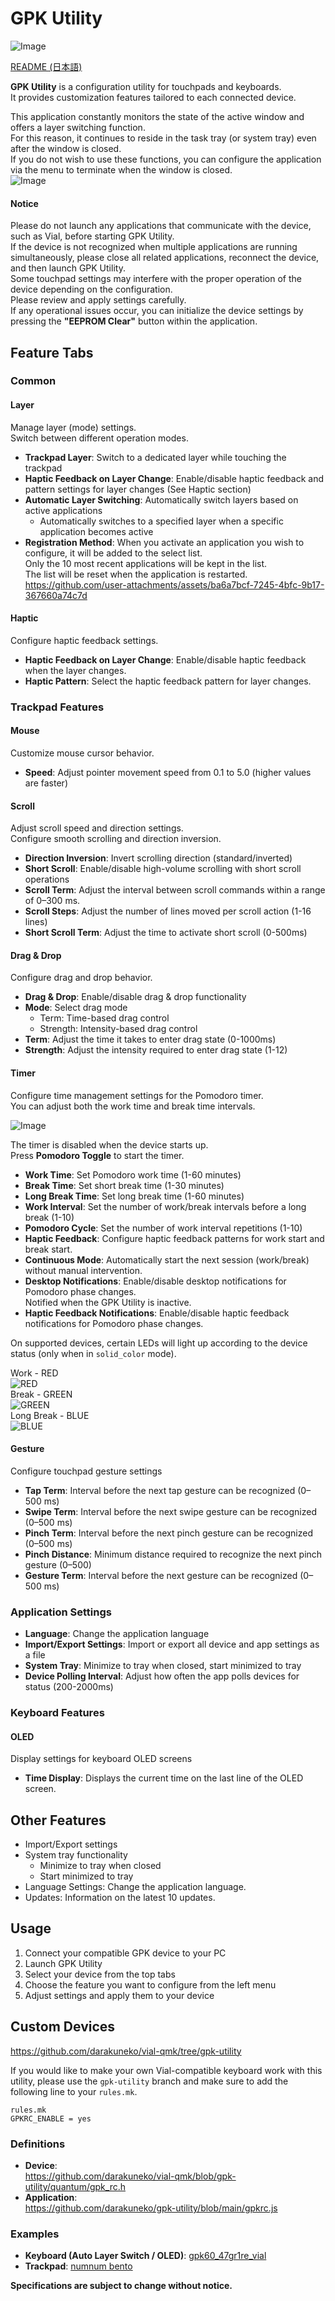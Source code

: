 # GPK Utility
![Image](https://github.com/user-attachments/assets/706d0026-5f85-492e-bf3a-8cf3270cd40f)

[README (日本語)](./README.ja.md)

**GPK Utility** is a configuration utility for touchpads and keyboards.<br>
It provides customization features tailored to each connected device.<br>

This application constantly monitors the state of the active window and offers a layer switching function. <br>
For this reason, it continues to reside in the task tray (or system tray) even after the window is closed.<br>
If you do not wish to use these functions, you can configure the application via the menu to terminate when the window is closed.<br>
![Image](https://github.com/user-attachments/assets/b9a13791-89b5-4eea-942b-cd967c2d444d)

#### Notice
Please do not launch any applications that communicate with the device, such as Vial, before starting GPK Utility.  
If the device is not recognized when multiple applications are running simultaneously, please close all related applications, reconnect the device, and then launch GPK Utility.  
Some touchpad settings may interfere with the proper operation of the device depending on the configuration.<br>
Please review and apply settings carefully. <br>
If any operational issues occur, you can initialize the device settings by pressing the **"EEPROM Clear"** button within the application.<br>


## Feature Tabs

### Common

#### Layer
Manage layer (mode) settings.<br>Switch between different operation modes.

- **Trackpad Layer**: Switch to a dedicated layer while touching the trackpad
- **Haptic Feedback on Layer Change**: Enable/disable haptic feedback and pattern settings for layer changes (See Haptic section)
- **Automatic Layer Switching**: Automatically switch layers based on active applications
  - Automatically switches to a specified layer when a specific application becomes active
- **Registration Method**: When you activate an application you wish to configure, it will be added to the select list.  
  Only the 10 most recent applications will be kept in the list.  
  The list will be reset when the application is restarted.  
https://github.com/user-attachments/assets/ba6a7bcf-7245-4bfc-9b17-367660a74c7d

#### Haptic
Configure haptic feedback settings.
- **Haptic Feedback on Layer Change**: Enable/disable haptic feedback when the layer changes.
- **Haptic Pattern**: Select the haptic feedback pattern for layer changes.

### Trackpad Features

#### Mouse
Customize mouse cursor behavior.

- **Speed**: Adjust pointer movement speed from 0.1 to 5.0 (higher values are faster)

#### Scroll
Adjust scroll speed and direction settings.<br>Configure smooth scrolling and direction inversion.

- **Direction Inversion**: Invert scrolling direction (standard/inverted)
- **Short Scroll**: Enable/disable high-volume scrolling with short scroll operations
- **Scroll Term**: Adjust the interval between scroll commands within a range of 0–300 ms.
- **Scroll Steps**: Adjust the number of lines moved per scroll action (1-16 lines)
- **Short Scroll Term**: Adjust the time to activate short scroll (0-500ms)

#### Drag & Drop
Configure drag and drop behavior.

- **Drag & Drop**: Enable/disable drag & drop functionality
- **Mode**: Select drag mode
  - Term: Time-based drag control
  - Strength: Intensity-based drag control
- **Term**: Adjust the time it takes to enter drag state (0-1000ms)
- **Strength**: Adjust the intensity required to enter drag state (1-12)

#### Timer
Configure time management settings for the Pomodoro timer.  
You can adjust both the work time and break time intervals.  

![Image](https://github.com/user-attachments/assets/bc964f72-80b5-40a8-9988-5310a1126fa4)

The timer is disabled when the device starts up.  
Press **Pomodoro Toggle** to start the timer.

- **Work Time**: Set Pomodoro work time (1-60 minutes)
- **Break Time**: Set short break time (1-30 minutes)
- **Long Break Time**: Set long break time (1-60 minutes)
- **Work Interval**: Set the number of work/break intervals before a long break (1-10)
- **Pomodoro Cycle**: Set the number of work interval repetitions (1-10)
- **Haptic Feedback**: Configure haptic feedback patterns for work start and break start.
- **Continuous Mode**: Automatically start the next session (work/break) without manual intervention.
- **Desktop Notifications**: Enable/disable desktop notifications for Pomodoro phase changes.  
Notified when the GPK Utility is inactive.
- **Haptic Feedback Notifications**: Enable/disable haptic feedback notifications for Pomodoro phase changes.

On supported devices, certain LEDs will light up according to the device status (only when in `solid_color` mode).

Work - RED  
![RED](https://github.com/user-attachments/assets/18df9665-6e15-411e-a44b-80f67e20b3cb)  
Break - GREEN  
![GREEN](https://github.com/user-attachments/assets/07c4853a-408d-4321-897a-69f009da559b)  
Long Break - BLUE  
![BLUE](https://github.com/user-attachments/assets/d8f952c1-e35a-46e3-b6fd-e4bd8a21cbc8)  

#### Gesture
Configure touchpad gesture settings
- **Tap Term**: Interval before the next tap gesture can be recognized (0–500 ms)
- **Swipe Term**: Interval before the next swipe gesture can be recognized (0–500 ms)
- **Pinch Term**: Interval before the next pinch gesture can be recognized (0–500 ms)
- **Pinch Distance**: Minimum distance required to recognize the next pinch gesture (0–500)
- **Gesture Term**: Interval before the next gesture can be recognized (0–500 ms)

### Application Settings

- **Language**: Change the application language
- **Import/Export Settings**: Import or export all device and app settings as a file
- **System Tray**: Minimize to tray when closed, start minimized to tray
- **Device Polling Interval**: Adjust how often the app polls devices for status (200-2000ms)

### Keyboard Features

#### OLED
Display settings for keyboard OLED screens

- **Time Display**: Displays the current time on the last line of the OLED screen.

## Other Features

- Import/Export settings
- System tray functionality
  - Minimize to tray when closed
  - Start minimized to tray
- Language Settings: Change the application language.
- Updates: Information on the latest 10 updates.

## Usage

1. Connect your compatible GPK device to your PC
2. Launch GPK Utility
3. Select your device from the top tabs
4. Choose the feature you want to configure from the left menu
5. Adjust settings and apply them to your device

## Custom Devices
https://github.com/darakuneko/vial-qmk/tree/gpk-utility

If you would like to make your own Vial-compatible keyboard work with this utility, please use the `gpk-utility` branch and make sure to add the following line to your `rules.mk`.

```
rules.mk  
GPKRC_ENABLE = yes
```

### Definitions
- **Device**:  
  https://github.com/darakuneko/vial-qmk/blob/gpk-utility/quantum/gpk_rc.h  
- **Application**:  
  https://github.com/darakuneko/gpk-utility/blob/main/gpkrc.js  

### Examples
- **Keyboard (Auto Layer Switch / OLED)**: [gpk60_47gr1re_vial](https://github.com/darakuneko/keyboard/tree/main/qmk/gpk60_47gr1re_vial)  
- **Trackpad**: [numnum bento](https://github.com/darakuneko/keyboard/tree/main/qmk/numnum_bento)

**Specifications are subject to change without notice.**
